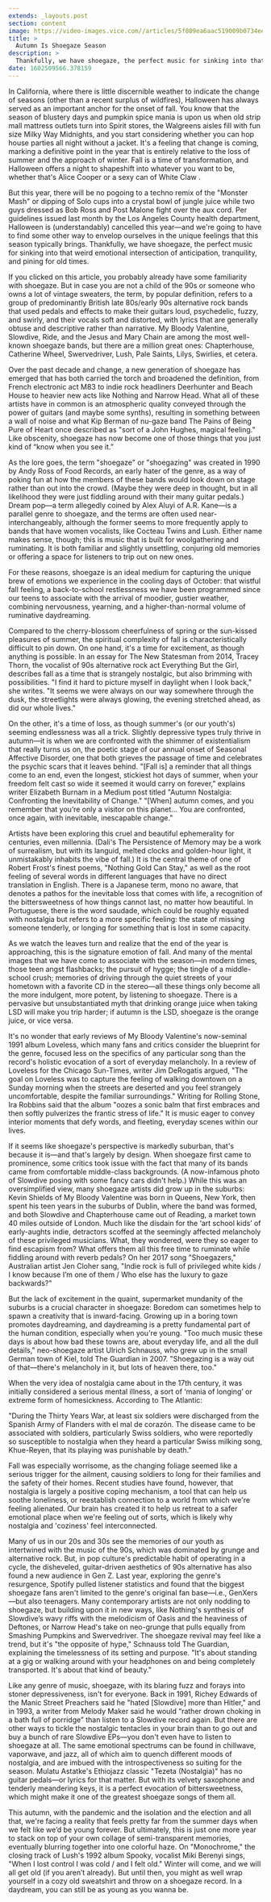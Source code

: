 ```yaml
--- 
extends: _layouts.post 
section: content 
image: https://video-images.vice.com//articles/5f809ea6aac519009b0734ee/lede/1602264749359-shoegaze-fall-2.jpeg?image-resize-opts=Y3JvcD0wLjk4NzY1NDMyMDk4NzY1NDR4dzoxeGg7Y2VudGVyLGNlbnRlciZyZXNpemU9MTIwMDoqJnJlc2l6ZT0xMjAwOio 
title: > 
  Autumn Is Shoegaze Season 
description: > 
  Thankfully, we have shoegaze, the perfect music for sinking into that weird emotional intersection of anticipation, tranquility, and pining for old times.If you clicked on this article, you probably already have some familiarity with shoegaze.There is a pervasive but unsubstantiated myth that drinking orange juice when taking LSD will make you trip harder; if autumn is the LSD, shoegaze is the orange juice, or vice versa.Like any genre of music, shoegaze, with its blaring fuzz and forays into stoner depressiveness, isn't for everyone.But until then, you might as well wrap yourself in a cozy old sweatshirt and throw on a shoegaze record. 
date: 1602509566.378159 
--- 
```

In California, where there is little discernible weather to indicate the change of seasons (other than a recent surplus of wildfires), Halloween has always served as an important anchor for the onset of fall. You know that the season of blustery days and pumpkin spice mania is upon us when old strip mall mattress outlets turn into Spirit stores, the Walgreens aisles fill with fun size Milky Way Midnights, and you start considering whether you can hop house parties all night without a jacket. It's a feeling that change is coming, marking a definitive point in the year that is entirely relative to the loss of summer and the approach of winter. Fall is a time of transformation, and Halloween offers a night to shapeshift into whatever you want to be, whether that's Alice Cooper or a sexy can of White Claw .

But this year, there will be no pogoing to a techno remix of the "Monster Mash" or dipping of Solo cups into a crystal bowl of jungle juice while two guys dressed as Bob Ross and Post Malone fight over the aux cord. Per guidelines issued last month by the Los Angeles County health department, Halloween is (understandably) cancelled this year—and we're going to have to find some other way to envelop ourselves in the unique feelings that this season typically brings. Thankfully, we have shoegaze, the perfect music for sinking into that weird emotional intersection of anticipation, tranquility, and pining for old times.

If you clicked on this article, you probably already have some familiarity with shoegaze. But in case you are not a child of the 90s or someone who owns a lot of vintage sweaters, the term, by popular definition, refers to a group of predominantly British late 80s/early 90s alternative rock bands that used pedals and effects to make their guitars loud, psychedelic, fuzzy, and swirly, and their vocals soft and distorted, with lyrics that are generally obtuse and descriptive rather than narrative. My Bloody Valentine, Slowdive, Ride, and the Jesus and Mary Chain are among the most well-known shoegaze bands, but there are a million great ones: Chapterhouse, Catherine Wheel, Swervedriver, Lush, Pale Saints, Lilys, Swirlies, et cetera.

Over the past decade and change, a new generation of shoegaze has emerged that has both carried the torch and broadened the definition, from French electronic act M83 to indie rock headliners Deerhunter and Beach House to heavier new acts like Nothing and Narrow Head. What all of these artists have in common is an atmospheric quality conveyed through the power of guitars (and maybe some synths), resulting in something between a wall of noise and what Kip Berman of nu-gaze band The Pains of Being Pure of Heart once described as "sort of a John Hughes, magical feeling." Like obscenity, shoegaze has now become one of those things that you just kind of “know when you see it.”

As the lore goes, the term "shoegaze" or "shoegazing" was created in 1990 by Andy Ross of Food Records, an early hater of the genre, as a way of poking fun at how the members of these bands would look down on stage rather than out into the crowd. (Maybe they were deep in thought, but in all likelihood they were just fiddling around with their many guitar pedals.) Dream pop—a term allegedly coined by Alex Aluyi of A.R. Kane—is a parallel genre to shoegaze, and the terms are often used near-interchangeably, although the former seems to more frequently apply to bands that have women vocalists, like Cocteau Twins and Lush. Either name makes sense, though; this is music that is built for woolgathering and ruminating. It is both familiar and slightly unsettling, conjuring old memories or offering a space for listeners to trip out on new ones.

For these reasons, shoegaze is an ideal medium for capturing the unique brew of emotions we experience in the cooling days of October: that wistful fall feeling, a back-to-school restlessness we have been programmed since our teens to associate with the arrival of moodier, gustier weather, combining nervousness, yearning, and a higher-than-normal volume of ruminative daydreaming.

Compared to the cherry-blossom cheerfulness of spring or the sun-kissed pleasures of summer, the spiritual complexity of fall is characteristically difficult to pin down. On one hand, it's a time for excitement, as though anything is possible. In an essay for The New Statesman from 2014, Tracey Thorn, the vocalist of 90s alternative rock act Everything But the Girl, describes fall as a time that is strangely nostalgic, but also brimming with possibilities. "I find it hard to picture myself in daylight when I look back," she writes. "It seems we were always on our way somewhere through the dusk, the streetlights were always glowing, the evening stretched ahead, as did our whole lives."

On the other, it's a time of loss, as though summer's (or our youth's) seeming endlessness was all a trick. Slightly depressive types truly thrive in autumn—it is when we are confronted with the shimmer of existentialism that really turns us on, the poetic stage of our annual onset of Seasonal Affective Disorder, one that both grieves the passage of time and celebrates the psychic scars that it leaves behind. "[Fall is] a reminder that all things come to an end, even the longest, stickiest hot days of summer, when your freedom felt cast so wide it seemed it would carry on forever," explains writer Elizabeth Burnam in a Medium post titled "Autumn Nostalgia: Confronting the Inevitability of Change." "[When] autumn comes, and you remember that you’re only a visitor on this planet... You are confronted, once again, with inevitable, inescapable change."

Artists have been exploring this cruel and beautiful ephemerality for centuries, even millennia. (Dali's The Persistence of Memory may be a work of surrealism, but with its languid, melted clocks and golden-hour light, it unmistakably inhabits the vibe of fall.) It is the central theme of one of Robert Frost's finest poems, "Nothing Gold Can Stay," as well as the root feeling of several words in different languages that have no direct translation in English. There is a Japanese term, mono no aware, that denotes a pathos for the inevitable loss that comes with life, a recognition of the bittersweetness of how things cannot last, no matter how beautiful. In Portuguese, there is the word saudade, which could be roughly equated with nostalgia but refers to a more specific feeling: the state of missing someone tenderly, or longing for something that is lost in some capacity.

As we watch the leaves turn and realize that the end of the year is approaching, this is the signature emotion of fall. And many of the mental images that we have come to associate with the season—in modern times, those teen angst flashbacks; the pursuit of hygge; the tingle of a middle-school crush; memories of driving through the quiet streets of your hometown with a favorite CD in the stereo—all these things only become all the more indulgent, more potent, by listening to shoegaze. There is a pervasive but unsubstantiated myth that drinking orange juice when taking LSD will make you trip harder; if autumn is the LSD, shoegaze is the orange juice, or vice versa.

It's no wonder that early reviews of My Bloody Valentine's now-seminal 1991 album Loveless, which many fans and critics consider the blueprint for the genre, focused less on the specifics of any particular song than the record's holistic evocation of a sort of everyday melancholy. In a review of Loveless for the Chicago Sun-Times, writer Jim DeRogatis argued, "The goal on Loveless was to capture the feeling of walking downtown on a Sunday morning when the streets are deserted and you feel strangely uncomfortable, despite the familiar surroundings." Writing for Rolling Stone, Ira Robbins said that the album "oozes a sonic balm that first embraces and then softly pulverizes the frantic stress of life." It is music eager to convey interior moments that defy words, and fleeting, everyday scenes within our lives.

If it seems like shoegaze's perspective is markedly suburban, that's because it is—and that's largely by design. When shoegaze first came to prominence, some critics took issue with the fact that many of its bands came from comfortable middle-class backgrounds. (A now-infamous photo of Slowdive posing with some fancy cars didn't help.) While this was an oversimplified view, many shoegaze artists did grow up in the suburbs: Kevin Shields of My Bloody Valentine was born in Queens, New York, then spent his teen years in the suburbs of Dublin, where the band was formed, and both Slowdive and Chapterhouse came out of Reading, a market town 40 miles outside of London. Much like the disdain for the ‘art school kids’ of early-aughts indie, detractors scoffed at the seemingly affected melancholy of these privileged musicians. What, they wondered, were they so eager to find escapism from? What offers them all this free time to ruminate while fiddling around with reverb pedals? On her 2017 song "Shoegazers," Australian artist Jen Cloher sang, "Indie rock is full of privileged white kids / I know because I’m one of them / Who else has the luxury to gaze backwards?"

But the lack of excitement in the quaint, supermarket mundanity of the suburbs is a crucial character in shoegaze: Boredom can sometimes help to spawn a creativity that is inward-facing. Growing up in a boring town promotes daydreaming, and daydreaming is a pretty fundamental part of the human condition, especially when you're young. "Too much music these days is about how bad these towns are, about everyday life, and all the dull details," neo-shoegaze artist Ulrich Schnauss, who grew up in the small German town of Kiel, told The Guardian in 2007. "Shoegazing is a way out of that—there's melancholy in it, but lots of heaven there, too."

When the very idea of nostalgia came about in the 17th century, it was initially considered a serious mental illness, a sort of ‘mania of longing’ or extreme form of homesickness. According to The Atlantic:

"During the Thirty Years War, at least six soldiers were discharged from the Spanish Army of Flanders with el mal de corazón. The disease came to be associated with soldiers, particularly Swiss soldiers, who were reportedly so susceptible to nostalgia when they heard a particular Swiss milking song, Khue-Reyen, that its playing was punishable by death."

Fall was especially worrisome, as the changing foliage seemed like a serious trigger for the ailment, causing soldiers to long for their families and the safety of their homes. Recent studies have found, however, that nostalgia is largely a positive coping mechanism, a tool that can help us soothe loneliness, or reestablish connection to a world from which we're feeling alienated. Our brain has created it to help us retreat to a safer emotional place when we're feeling out of sorts, which is likely why nostalgia and 'coziness' feel interconnected.

Many of us in our 20s and 30s see the memories of our youth as intertwined with the music of the 90s, which was dominated by grunge and alternative rock. But, in pop culture's predictable habit of operating in a cycle, the disheveled, guitar-driven aesthetics of 90s alternative has also found a new audience in Gen Z. Last year, exploring the genre's resurgence, Spotify pulled listener statistics and found that the biggest shoegaze fans aren't limited to the genre's original fan base—i.e., GenXers—but also teenagers. Many contemporary artists are not only nodding to shoegaze, but building upon it in new ways, like Nothing's synthesis of Slowdive’s wavy riffs with the melodicism of Oasis and the heaviness of Deftones, or Narrow Head's take on neo-grunge that pulls equally from Smashing Pumpkins and Swervedriver. The shoegaze revival may feel like a trend, but it's "the opposite of hype," Schnauss told The Guardian, explaining the timelessness of its setting and purpose. "It's about standing at a gig or walking around with your headphones on and being completely transported. It's about that kind of beauty."

Like any genre of music, shoegaze, with its blaring fuzz and forays into stoner depressiveness, isn't for everyone. Back in 1991, Richey Edwards of the Manic Street Preachers said he "hated [Slowdive] more than Hitler," and in 1993, a writer from Melody Maker said he would “rather drown choking in a bath full of porridge” than listen to a Slowdive record again. But there are other ways to tickle the nostalgic tentacles in your brain than to go out and buy a bunch of rare Slowdive EPs—you don't even have to listen to shoegaze at all. The same emotional spectrums can be found in chillwave, vaporwave, and jazz, all of which aim to quench different moods of nostalgia, and are imbued with the introspectiveness so suiting for the season. Mulatu Astatke's Ethiojazz classic "Tezeta (Nostalgia)" has no guitar pedals—or lyrics for that matter. But with its velvety saxophone and tenderly meandering keys, it is a perfect evocation of bittersweetness, which might make it one of the greatest shoegaze songs of them all.

This autumn, with the pandemic and the isolation and the election and all that, we're facing a reality that feels pretty far from the summer days when we felt like we’d be young forever. But ultimately, this is just one more year to stack on top of your own collage of semi-transparent memories, eventually blurring together into one colorful haze. On "Monochrome," the closing track of Lush's 1992 album Spooky, vocalist Miki Berenyi sings, "When I lost control I was cold / and I felt old." Winter will come, and we will all get old (if you aren’t already). But until then, you might as well wrap yourself in a cozy old sweatshirt and throw on a shoegaze record. In a daydream, you can still be as young as you wanna be.